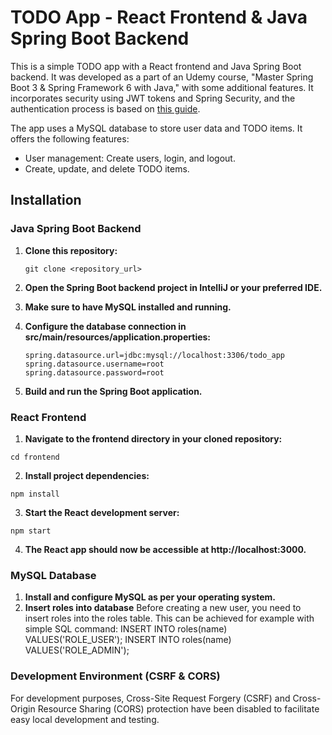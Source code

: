 # TODO App - React Frontend & Java Spring Boot Backend

This is a simple TODO app with a React frontend and Java Spring Boot backend. It was developed as a part of an Udemy course, "Master Spring Boot 3 & Spring Framework 6 with Java," with some additional features. It incorporates security using JWT tokens and Spring Security, and the authentication process is based on [this guide](https://www.bezkoder.com/spring-boot-jwt-authentication/).

The app uses a MySQL database to store user data and TODO items. It offers the following features:

- User management: Create users, login, and logout.
- Create, update, and delete TODO items.

## Installation

### Java Spring Boot Backend

1. **Clone this repository:**
   ```
   git clone <repository_url>
   ```
2. **Open the Spring Boot backend project in IntelliJ or your preferred IDE.**

3. **Make sure to have MySQL installed and running.**

4. **Configure the database connection in src/main/resources/application.properties:**
   ```
   spring.datasource.url=jdbc:mysql://localhost:3306/todo_app
   spring.datasource.username=root
   spring.datasource.password=root
   ```
5. **Build and run the Spring Boot application.**

### React Frontend

1. **Navigate to the frontend directory in your cloned repository:**

```
cd frontend
```
2. **Install project dependencies:**

```
npm install
```
3. **Start the React development server:**
```
npm start
```

4. **The React app should now be accessible at http://localhost:3000.**

### MySQL Database
1. **Install and configure MySQL as per your operating system.**
2. **Insert roles into database**
   Before creating a new user, you need to insert roles into the roles table. This can be achieved for example with simple SQL command:
   INSERT INTO roles(name) VALUES('ROLE_USER');
   INSERT INTO roles(name) VALUES('ROLE_ADMIN');

### Development Environment (CSRF & CORS)
For development purposes, Cross-Site Request Forgery (CSRF) and Cross-Origin Resource Sharing (CORS) protection have been disabled to facilitate easy local development and testing.

